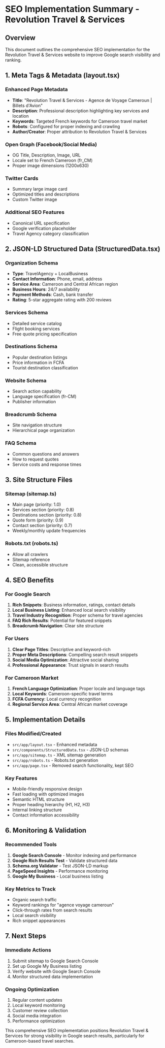 # SEO Implementation Summary - Revolution Travel & Services

## Overview
This document outlines the comprehensive SEO implementation for the Revolution Travel & Services website to improve Google search visibility and ranking.

## 1. Meta Tags & Metadata (layout.tsx)

### Enhanced Page Metadata
- **Title**: "Revolution Travel & Services - Agence de Voyage Cameroun | Billets d'Avion"
- **Description**: Professional description highlighting key services and location
- **Keywords**: Targeted French keywords for Cameroon travel market
- **Robots**: Configured for proper indexing and crawling
- **Author/Creator**: Proper attribution to Revolution Travel & Services

### Open Graph (Facebook/Social Media)
- OG Title, Description, Image, URL
- Locale set to French Cameroon (fr_CM)
- Proper image dimensions (1200x630)

### Twitter Cards
- Summary large image card
- Optimized titles and descriptions
- Custom Twitter image

### Additional SEO Features
- Canonical URL specification
- Google verification placeholder
- Travel Agency category classification

## 2. JSON-LD Structured Data (StructuredData.tsx)

### Organization Schema
- **Type**: TravelAgency + LocalBusiness
- **Contact Information**: Phone, email, address
- **Service Area**: Cameroon and Central African region
- **Business Hours**: 24/7 availability
- **Payment Methods**: Cash, bank transfer
- **Rating**: 5-star aggregate rating with 200 reviews

### Services Schema
- Detailed service catalog
- Flight booking services
- Free quote pricing specification

### Destinations Schema
- Popular destination listings
- Price information in FCFA
- Tourist destination classification

### Website Schema
- Search action capability
- Language specification (fr-CM)
- Publisher information

### Breadcrumb Schema
- Site navigation structure
- Hierarchical page organization

### FAQ Schema
- Common questions and answers
- How to request quotes
- Service costs and response times

## 3. Site Structure Files

### Sitemap (sitemap.ts)
- Main page (priority: 1.0)
- Services section (priority: 0.8)
- Destinations section (priority: 0.8)
- Quote form (priority: 0.9)
- Contact section (priority: 0.7)
- Weekly/monthly update frequencies

### Robots.txt (robots.ts)
- Allow all crawlers
- Sitemap reference
- Clean, accessible structure

## 4. SEO Benefits

### For Google Search
1. **Rich Snippets**: Business information, ratings, contact details
2. **Local Business Listing**: Enhanced local search visibility
3. **Travel Industry Recognition**: Proper schema for travel agencies
4. **FAQ Rich Results**: Potential for featured snippets
5. **Breadcrumb Navigation**: Clear site structure

### For Users
1. **Clear Page Titles**: Descriptive and keyword-rich
2. **Proper Meta Descriptions**: Compelling search result snippets
3. **Social Media Optimization**: Attractive social sharing
4. **Professional Appearance**: Trust signals in search results

### For Cameroon Market
1. **French Language Optimization**: Proper locale and language tags
2. **Local Keywords**: Cameroon-specific travel terms
3. **FCFA Currency**: Local currency recognition
4. **Regional Service Area**: Central African market coverage

## 5. Implementation Details

### Files Modified/Created
- `src/app/layout.tsx` - Enhanced metadata
- `src/components/StructuredData.tsx` - JSON-LD schemas
- `src/app/sitemap.ts` - XML sitemap generation
- `src/app/robots.ts` - Robots.txt generation
- `src/app/page.tsx` - Removed search functionality, kept SEO

### Key Features
- Mobile-friendly responsive design
- Fast loading with optimized images
- Semantic HTML structure
- Proper heading hierarchy (H1, H2, H3)
- Internal linking structure
- Contact information accessibility

## 6. Monitoring & Validation

### Recommended Tools
1. **Google Search Console** - Monitor indexing and performance
2. **Google Rich Results Test** - Validate structured data
3. **Schema.org Validator** - Test JSON-LD markup
4. **PageSpeed Insights** - Performance monitoring
5. **Google My Business** - Local business listing

### Key Metrics to Track
- Organic search traffic
- Keyword rankings for "agence voyage cameroun"
- Click-through rates from search results
- Local search visibility
- Rich snippet appearances

## 7. Next Steps

### Immediate Actions
1. Submit sitemap to Google Search Console
2. Set up Google My Business listing
3. Verify website with Google Search Console
4. Monitor structured data implementation

### Ongoing Optimization
1. Regular content updates
2. Local keyword monitoring
3. Customer review collection
4. Social media integration
5. Performance optimization

This comprehensive SEO implementation positions Revolution Travel & Services for strong visibility in Google search results, particularly for Cameroon-based travel searches.
